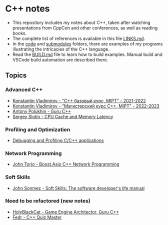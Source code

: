 # C++ notes

- This repository includes my notes about C++, taken after watching presentations from CppCon and other conferences, as well as reading books.
- The complete list of references is available in this file [LINKS.md](/LINKS.md).
- In the [code](/code) and [submodules](/submodules) folders, there are examples of my programs illustrating the intricacies of the C++ language.
- Read the [BUILD.md](/BUILD.md) file to learn how to build examples. Manual build and VSCode build automation are described there.

## Topics

### Advanced C++

- [Konstantin Vladimirov - "C++ базовый курс, MIPT" - 2021-2022](2024-07-18_0010_TILIR_BASICS_FULL.md)
- [Konstantin Vladimirov - "Магистерский курс C++, MIPT" - 2022-2023](2024-08-09_0010_TILIR_MASTERS_FULL.md)
- [Antony Polukhin - Guru C++](2024-08-10_0010_POLUKHIN.md)
- [Sergey Slotin - CPU Cache and Memory Latency](2024-08-12_0010_SERGEY_SLOTIN_FULL.md)

### Profiling and Optimization

- [Debugging and Profiling C/C++ applications](2024-09-10_1558_Profiling_Stuff.md)

### Network Programming

- [John Torjo - Boost.Asio C++ Network Programming](2024-09-04_0300_Torjo_Boost_Asio.md)

### Soft Skills

- [John Sonmez - Soft Skills: The software developer's life manual](2024-09-09_0046_Sonmez_Soft_Skills.md)

### Need to be refactored (new notes)

- [HolyBlackCat - Game Engine Architector, Guru C++](2024-08-08_0010_HolyBlackCat.md)
- [Fedr - C++ Quiz Master](2024-08-08_0020_Fedr.md)
